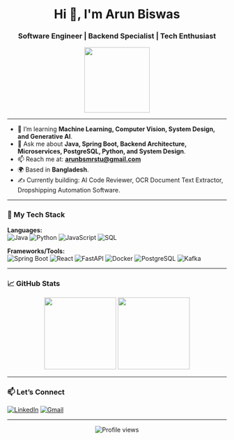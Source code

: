 <!-- Profile README for Arun Biswas -->

<h1 align="center">Hi 👋, I'm Arun Biswas</h1>
<h3 align="center">Software Engineer | Backend Specialist | Tech Enthusiast</h3>

<p align="center">
  <img src="https://media.giphy.com/media/L8K62iTDkzGX6/giphy.gif" width="150"/>
</p>

---

- 🌱 I’m learning **Machine Learning, Computer Vision, System Design, and Generative AI**.
- 💬 Ask me about **Java, Spring Boot, Backend Architecture, Microservices, PostgreSQL, Python, and System Design**.
- 📫 Reach me at: **arunbsmrstu@gmail.com**
- 🌍 Based in **Bangladesh**.
- ✍️ Currently building: AI Code Reviewer, OCR Document Text Extractor, Dropshipping Automation Software.

---

### 🚀 My Tech Stack

**Languages:**  
![Java](https://img.shields.io/badge/Java-007396?style=flat&logo=java&logoColor=white)
![Python](https://img.shields.io/badge/Python-3776AB?style=flat&logo=python&logoColor=white)
![JavaScript](https://img.shields.io/badge/JavaScript-F7DF1E?style=flat&logo=javascript&logoColor=black)
![SQL](https://img.shields.io/badge/SQL-4479A1?style=flat&logo=postgresql&logoColor=white)

**Frameworks/Tools:**  
![Spring Boot](https://img.shields.io/badge/Spring_Boot-6DB33F?style=flat&logo=spring-boot&logoColor=white)
![React](https://img.shields.io/badge/React-20232A?style=flat&logo=react&logoColor=61DAFB)
![FastAPI](https://img.shields.io/badge/FastAPI-009688?style=flat&logo=fastapi&logoColor=white)
![Docker](https://img.shields.io/badge/Docker-2496ED?style=flat&logo=docker&logoColor=white)
![PostgreSQL](https://img.shields.io/badge/PostgreSQL-316192?style=flat&logo=postgresql&logoColor=white)
![Kafka](https://img.shields.io/badge/Apache_Kafka-231F20?style=flat&logo=apache-kafka&logoColor=white)

---

### 📈 GitHub Stats

<p align="center">
  <img src="https://github-readme-stats.vercel.app/api?username=arunbsmrstu&show_icons=true&theme=github_dark&count_private=true" height="165" />
  <img src="https://github-readme-stats.vercel.app/api/top-langs/?username=arunbsmrstu&layout=compact&theme=github_dark" height="165"/>
</p>

---


### 📫 Let’s Connect

[![LinkedIn](https://img.shields.io/badge/LinkedIn-blue?logo=linkedin&style=flat&logoColor=white)](https://www.linkedin.com/in/arunbsmrstu)
[![Gmail](https://img.shields.io/badge/Gmail-D14836?logo=gmail&logoColor=white)](mailto:arunbsmrstu@gmail.com)

---

<p align="center">
  <img src="https://komarev.com/ghpvc/?username=arunbsmrstu&style=flat-square&color=blue" alt="Profile views"/>
</p>
